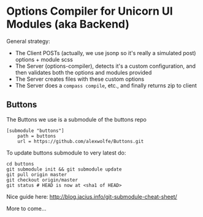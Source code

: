# Options Compiler for Unicorn UI Modules (aka Backend)

General strategy:

* The Client POSTs (actually, we use jsonp so it's really a simulated post) options + module scss
* The Server (options-compiler), detects it's a custom configuration, and then validates both the options and modules provided
* The Server creates files with these custom options
* The Server does a `compass compile`, etc., and finally returns zip to client

## Buttons

The Buttons we use is a submodule of the buttons repo
```shell
[submodule "buttons"]
	path = buttons
	url = https://github.com/alexwolfe/Buttons.git
```
To update buttons submodule to very latest do:
```shell
cd buttons
git submodule init && git submodule update
git pull origin master
git checkout origin/master
git status # HEAD is now at <sha1 of HEAD>
```

Nice guide here: http://blog.jacius.info/git-submodule-cheat-sheet/

More to come...
